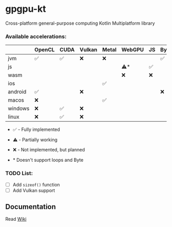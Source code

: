 # gpgpu-kt
Cross-platform general-purpose computing Kotlin Multiplatform library

### Available accelerations:
|         | OpenCL             | CUDA               | Vulkan | Metal                | WebGPU    | JS                 | Bytecode           |
|---------|--------------------|--------------------|--------|----------------------|-----------|--------------------|--------------------|
| jvm     | :white_check_mark: | :white_check_mark: | :x:    |  :x:                 |           |                    | :white_check_mark: |
| js      |                    |                    |        |                      |:warning:* | :white_check_mark: |                    |
| wasm    |                    |                    |        |                      |    :x:    |         :x:        |                    |
| ios     |                    |                    |        |  :white_check_mark:  |           |                    |                    |
| android | :white_check_mark: |                    | :x:    |                      |           |                    |  :x:               |
| macos   | :x:                |                    |        |  :white_check_mark:  |           |                    |                    |
| windows | :x:                | :white_check_mark: | :x:    |                      |           |                    |                    |
| linux   | :x:                | :white_check_mark: | :x:    |                      |           |                    |                    |

- :white_check_mark: - Fully implemented
- :warning: - Partially working
- :x: - Not implemented, but planned

- \* Doesn't support loops and Byte 

### TODO List:
  - [ ] Add `sizeof()` function
  - [ ] Add Vulkan support

## Documentation
Read [Wiki](../../wiki)

